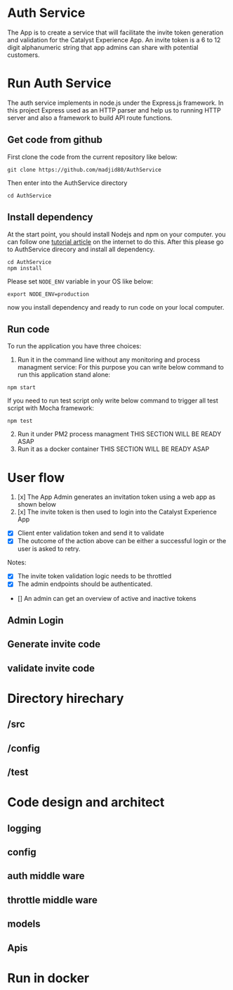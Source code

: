 # Auth Service 
The App is to create a service that will facilitate the invite token generation and validation
for the Catalyst Experience App. An invite token is a 6 to 12 digit alphanumeric string that app
admins can share with potential customers.

# Run Auth Service
The auth service implements in node.js under the Express.js framework. In this project Express used as an HTTP parser and help us to running HTTP server and also a framework to build API route functions.
## Get code from github 
First clone the code from the current repository like below:
```
git clone https://github.com/madjid80/AuthService
```
Then enter into the AuthService directory 
```
cd AuthService
```
## Install dependency 
At the start point, you should install Nodejs and npm on your computer. you can follow one [tutorial article](https://tecadmin.net/install-latest-nodejs-npm-on-ubuntu/) on the internet to do this.
After this please go to AuthService direcory and install all dependency. 
```
cd AuthService
npm install 
```
Please set `NODE_ENV` variable in your OS like below:
```
export NODE_ENV=production
```
now you install dependency and ready to run code on your local computer.
## Run code
To run the application you have three choices: 
1. Run it in the command line without any monitoring and process managment service:
For this purpose you can write below command to run this application stand alone:
```
npm start
````
If you need to run test script only write below command to trigger all test script with Mocha framework:
```
npm test
```
2. Run it under PM2 process managment
THIS SECTION WILL BE READY ASAP
3. Run it as a docker container 
THIS SECTION WILL BE READY ASAP

# User flow 
1. [x] The App Admin generates an invitation token using a web app as shown below
2. [x] The invite token is then used to login into the Catalyst Experience App
  - [x] Client enter validation token and send it to validate
  - [x] The outcome of the action above can be either a successful login or the user is
asked to retry.

Notes: 
- [x] The invite token validation logic needs to be throttled
- [x] The admin endpoints should be authenticated. 
- [] An admin can get an overview of active and inactive tokens

## Admin Login

## Generate invite code 
## validate invite code 

# Directory hirechary 
## /src 
## /config
## /test

# Code design and architect 
## logging
## config 
## auth middle ware
## throttle middle ware 
## models 
## Apis

# Run in docker

